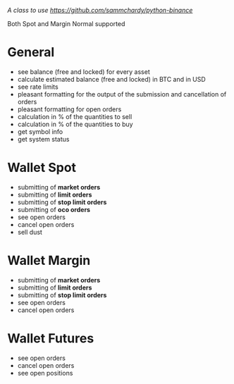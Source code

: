 *A class to use https://github.com/sammchardy/python-binance*

Both Spot and Margin Normal supported

# General
- see balance (free and locked) for every asset
- calculate estimated balance (free and locked) in BTC and in USD 
- see rate limits
- pleasant formatting for the output of the submission and cancellation of orders
- pleasant formatting for open orders
- calculation in % of the quantities to sell
- calculation in % of the quantities to buy
- get symbol info
- get system status

# Wallet Spot
- submitting of **market orders** 
- submitting of **limit orders**
- submitting of **stop limit orders**
- submitting of **oco orders**
- see open orders
- cancel open orders
- sell dust

# Wallet Margin
- submitting of **market orders** 
- submitting of **limit orders**
- submitting of **stop limit orders**
- see open orders
- cancel open orders

# Wallet Futures
- see open orders
- cancel open orders
- see open positions
